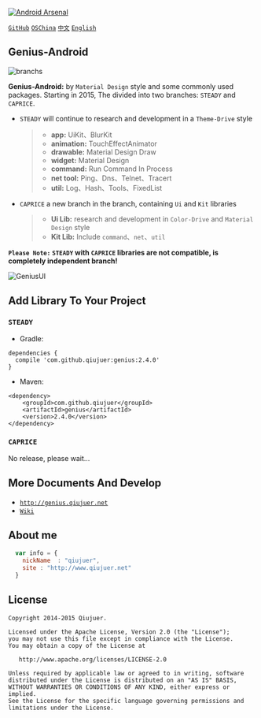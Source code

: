 ﻿[![Android Arsenal](https://img.shields.io/badge/Android%20Arsenal-Genius--Android-brightgreen.svg?style=flat)](https://android-arsenal.com/details/1/1463)

[`GitHub`](https://github.com/qiujuer/Genius-Android) [`OSChina`](http://git.oschina.net/qiujuer/Genius-Android) [`中文`](README-ZH.md) [`English`](README.md) 


## Genius-Android

![branchs](https://raw.githubusercontent.com/qiujuer/Genius-Android/resource/images/global/06C15426.png)

**Genius-Android:** by `Material Design` style and some commonly used packages.  Starting in 2015, The divided into two branches: `STEADY` and `CAPRICE`.
* `STEADY` will continue to research and development in a `Theme-Drive` style
	> *  **app:** UiKit、BlurKit
	> * **animation:** TouchEffectAnimator
	> * **drawable:** Material Design Draw
	> * **widget:** Material Design
	> * **command:** Run Command In Process
	> * **net tool:** Ping、Dns、Telnet、Tracert
	> * **util:** Log、Hash、Tools、FixedList
	
* `CAPRICE` a new branch in the branch, containing `Ui` and `Kit` libraries
	> * **Ui Lib:** research and development in `Color-Drive` and `Material Design` style
	> * **Kit Lib:** Include `command`、`net`、`util`

**`Please Note:` `STEADY` with `CAPRICE` libraries are not compatible, is completely independent branch!**

![GeniusUI](https://raw.githubusercontent.com/qiujuer/Genius-Android/resource/images/second/172755E3.png)


## Add Library To Your Project

### `STEADY` 

*  Gradle:
```
dependencies {
  compile 'com.github.qiujuer:genius:2.4.0'
}
```

*  Maven:
```
<dependency>
    <groupId>com.github.qiujuer</groupId>
    <artifactId>genius</artifactId>
    <version>2.4.0</version>
</dependency>
```
	
### `CAPRICE` 

No release, please wait...



## More Documents And Develop

*  [`http://genius.qiujuer.net`](http://genius.qiujuer.net)
*  [`Wiki`](https://github.com/qiujuer/Genius-Android/wiki) 


## About me

```javascript
  var info = {
    nickName  : "qiujuer",
    site : "http://www.qiujuer.net"
  }
```


License
--------

    Copyright 2014-2015 Qiujuer.

    Licensed under the Apache License, Version 2.0 (the "License");
    you may not use this file except in compliance with the License.
    You may obtain a copy of the License at

       http://www.apache.org/licenses/LICENSE-2.0

    Unless required by applicable law or agreed to in writing, software
    distributed under the License is distributed on an "AS IS" BASIS,
    WITHOUT WARRANTIES OR CONDITIONS OF ANY KIND, either express or implied.
    See the License for the specific language governing permissions and
    limitations under the License.

